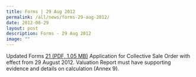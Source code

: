 ```yaml
---
title: Forms | 29 Aug 2012
permalink: /all/news/forms-29-aug-2012/
date: 2012-08-29
layout: post
description: Forms - 29 Aug 2012
image: ""
---
```

Updated Forms [21 (PDF, 1.05 MB)](/files/News/form-21-29-aug-2012.pdf) Application for Collective Sale Order with effect from 29 August 2012. Valuation Report must have supporting evidence and details on calculation (Annex 9).